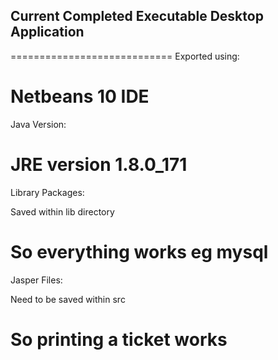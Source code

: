 Current Completed Executable Desktop Application
------------------------------------------------

============================
Exported using:

Netbeans 10 IDE
============================
Java Version:

JRE version 1.8.0_171
============================
Library Packages:

Saved within lib directory

So everything works eg mysql
============================
Jasper Files:

Need to be saved within src

So printing a ticket works
============================
